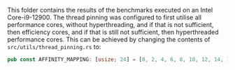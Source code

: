 This folder contains the results of the benchmarks executed on an Intel Core-i9-12900. The thread pinning was configured to first utilise all performance cores, without hyperthreading, and if that is not sufficient, then efficiency cores, and if that is still not sufficient, then hyperthreaded performance cores. This can be achieved by changing the contents of `src/utils/thread_pinning.rs` to:

```rust
pub const AFFINITY_MAPPING: [usize; 24] = [0, 2, 4, 6, 8, 10, 12, 14, 16, 17, 18, 19, 20, 21, 22, 23, 1, 3, 5, 7, 9, 11, 13, 15];
```
